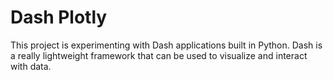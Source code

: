 # Dash Plotly
This project is experimenting with Dash applications built in Python. Dash is a really lightweight framework that can be used to visualize and interact with data.
